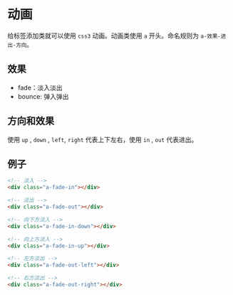 # 动画

给标签添加类就可以使用 `css3` 动画。动画类使用 `a` 开头。命名规则为 `a-效果-进出-方向`。

## 效果

-   fade：淡入淡出
-   bounce: 弹入弹出

## 方向和效果

使用 `up` , `down` , `left`, `right` 代表上下左右，使用 `in` , `out` 代表进出。

## 例子

```html
<!-- 淡入 -->
<div class="a-fade-in"></div>

<!-- 淡出 -->
<div class="a-fade-out"></div>

<!-- 向下方淡入 -->
<div class="a-fade-in-down"></div>

<!-- 向上方淡入 -->
<div class="a-fade-in-up"></div>

<!-- 左方淡出 -->
<div class="a-fade-out-left"></div>

<!-- 右方淡出 -->
<div class="a-fade-out-right"></div>
```
